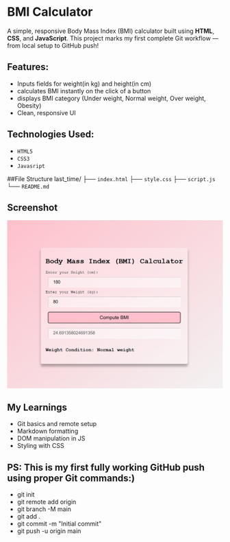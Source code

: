 # BMI Calculator

A simple, responsive Body Mass Index (BMI) calculator built using **HTML**, **CSS**, and **JavaScript**. This project marks my first complete Git workflow — from local setup to GitHub push!

## Features:
- Inputs fields for weight(in kg) and height(in cm)
- calculates BMI instantly on the click of a button
- displays BMI category (Under weight, Normal weight, Over weight, Obesity)
- Clean, responsive UI

## Technologies Used:
- `HTML5`
- `CSS3`
- `Javasript`

##File Structure
last_time/
├── `index.html`
├── `style.css`
├── `script.js`
└── `README.md`

## Screenshot
![bmi](image.png)

## My Learnings
- Git basics and remote setup 
- Markdown formatting 
- DOM manipulation in JS 
- Styling with CSS

## PS: This is my first fully working GitHub push using proper Git commands:)
- git init
- git remote add origin
- git branch -M main
- git add .
- git commit -m "Initial commit"
- git push -u origin main